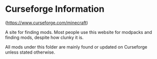 # Curseforge Information
(https://www.curseforge.com/minecraft)

A site for finding mods. Most people use this website for modpacks and finding mods, despite how clunky it is.

All mods under this folder are mainly found or updated on Curseforge unless stated otherwise.
